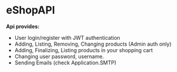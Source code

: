 # eShopAPI
<b>Api provides:</b>
- User login/register with JWT authentication
- Adding, Listing, Removing, Changing products (Admin auth only)
- Adding, Finalizing, Listing products in your shopping cart
- Changing user password, username.
- Sending Emails (check Application.SMTP)
